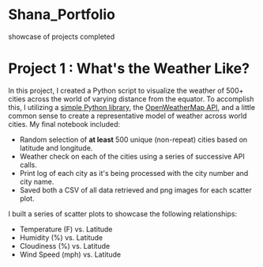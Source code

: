 # Shana_Portfolio
showcase of projects completed

# Project 1 : What's the Weather Like?
In this project, I created a Python script to visualize the weather of 500+ cities across the world of varying distance from the equator. To accomplish this, I utilizing a [simple Python library](https://pypi.python.org/pypi/citipy), the [OpenWeatherMap API](https://openweathermap.org/api), and a little common sense to create a representative model of weather across world cities. My final notebook included:
* Random selection of **at least** 500 unique (non-repeat) cities based on latitude and longitude.
* Weather check on each of the cities using a series of successive API calls.
* Print log of each city as it's being processed with the city number and city name.
* Saved both a CSV of all data retrieved and png images for each scatter plot.

I built a series of scatter plots to showcase the following relationships:
* Temperature (F) vs. Latitude
* Humidity (%) vs. Latitude
* Cloudiness (%) vs. Latitude
* Wind Speed (mph) vs. Latitude
